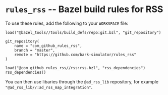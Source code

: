 # `rules_rss` -- Bazel build rules for RSS

To use these rules, add the following to your `WORKSPACE` file:

```bazel
load("@bazel_tools//tools/build_defs/repo:git.bzl", "git_repository")

git_repository(
    name = "com_github_rules_rss",
    branch = "master",
    remote = "https://github.com/bark-simulator/rules_rss"
)

load("@com_github_rules_rss//rss:rss.bzl", "rss_dependencies")
rss_dependencies()
```

You can then use libaries through the `@ad_rss_lib` repository, for
example `"@ad_rss_lib//:ad_rss_map_integration"`.